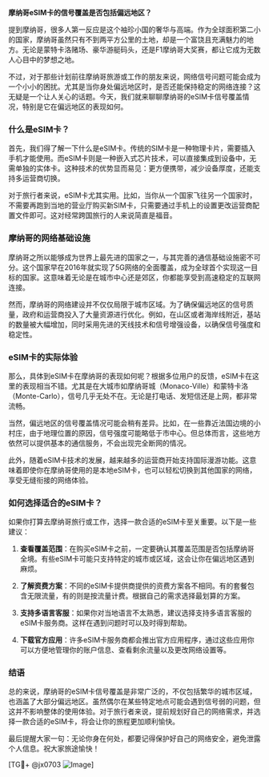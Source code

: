 **摩纳哥eSIM卡的信号覆盖是否包括偏远地区？**

提到摩纳哥，很多人第一反应是这个袖珍小国的奢华与高端。作为全球面积第二小的国家，摩纳哥虽然只有不到两平方公里的土地，却是一个富饶且充满魅力的地方。无论是蒙特卡洛赌场、豪华游艇码头，还是F1摩纳哥大奖赛，都让它成为无数人心目中的梦想之地。

不过，对于那些计划前往摩纳哥旅游或工作的朋友来说，网络信号问题可能会成为一个小小的困扰。尤其是当你身处偏远地区时，是否还能保持稳定的网络连接？这无疑是一个让人关心的话题。今天，我们就来聊聊摩纳哥的eSIM卡信号覆盖情况，特别是它在偏远地区的表现如何。

### 什么是eSIM卡？

首先，我们得了解一下什么是eSIM卡。传统的SIM卡是一种物理卡片，需要插入手机才能使用。而eSIM卡则是一种嵌入式芯片技术，可以直接集成到设备中，无需单独的实体卡。这种技术的优势显而易见：更方便携带，减少设备厚度，还能支持多运营商切换。

对于旅行者来说，eSIM卡尤其实用。比如，当你从一个国家飞往另一个国家时，不需要再跑到当地的营业厅购买新SIM卡，只需要通过手机上的设置更改运营商配置文件即可。这对经常跨国旅行的人来说简直是福音。

### 摩纳哥的网络基础设施

摩纳哥之所以能够成为世界上最先进的国家之一，与其完善的通信基础设施密不可分。这个国家早在2016年就实现了5G网络的全面覆盖，成为全球首个实现这一目标的国家。这意味着无论是在城市中心还是郊区，你都能享受到高速稳定的互联网连接。

然而，摩纳哥的网络建设并不仅仅局限于城市区域。为了确保偏远地区的信号质量，政府和运营商投入了大量资源进行优化。例如，在山区或者海岸线附近，基站的数量被大幅增加，同时采用先进的天线技术和信号增强设备，以确保信号强度和稳定性。

### eSIM卡的实际体验

那么，具体到eSIM卡在摩纳哥的表现如何呢？根据多位用户的反馈，eSIM卡在这里的表现相当不错。尤其是在大城市如摩纳哥城（Monaco-Ville）和蒙特卡洛（Monte-Carlo），信号几乎无处不在。无论是打电话、发短信还是上网，都非常流畅。

当然，偏远地区的信号覆盖情况可能会稍有差异。比如，在一些靠近法国边境的小村庄，由于地理位置的原因，信号强度可能略低于市中心。但总体而言，这些地方依然可以提供基本的通信服务，不会出现完全断网的情况。

此外，随着eSIM卡技术的发展，越来越多的运营商开始支持国际漫游功能。这意味着即使你在摩纳哥使用的是本地eSIM卡，也可以轻松切换到其他国家的网络，享受无缝衔接的网络体验。

### 如何选择适合的eSIM卡？

如果你打算去摩纳哥旅行或工作，选择一款合适的eSIM卡至关重要。以下是一些建议：

1. **查看覆盖范围**：在购买eSIM卡之前，一定要确认其覆盖范围是否包括摩纳哥全境。有些eSIM卡可能只支持特定的城市或区域，这会让你在偏远地区遇到麻烦。

2. **了解资费方案**：不同的eSIM卡提供商提供的资费方案各不相同。有的套餐包含无限流量，有的则是按流量计费。根据自己的需求选择最划算的方案。

3. **支持多语言客服**：如果你对当地语言不太熟悉，建议选择支持多语言客服的eSIM卡服务商。这样在遇到问题时可以及时得到帮助。

4. **下载官方应用**：许多eSIM卡服务商都会推出官方应用程序，通过这些应用你可以方便地管理你的账户信息、查看剩余流量以及更改网络设置等。

### 结语

总的来说，摩纳哥的eSIM卡信号覆盖是非常广泛的，不仅包括繁华的城市区域，也涵盖了大部分偏远地区。虽然偶尔在某些特定地点可能会遇到信号弱的问题，但这并不影响整体的使用体验。对于旅行者来说，提前规划好自己的网络需求，并选择一款合适的eSIM卡，将会让你的旅程更加顺利愉快。

最后提醒大家一句：无论你身在何处，都要记得保护好自己的网络安全，避免泄露个人信息。祝大家旅途愉快！

[TG💪+ @jx0703 ![Image](https://github.com/user-attachments/assets/dbca1d08-cadb-493c-b0ec-ad6f7a83f270)]